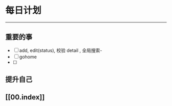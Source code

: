 
# 每日计划
---
## 重要的事

- [ ]  add, edit(status), 校验
      detail , 
      全局搜索-
- [ ]  gohome
- [ ]  



## 提升自己

  



## [[00.index]]










